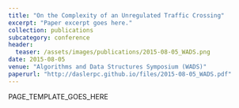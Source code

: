 ```yaml
---
title: "On the Complexity of an Unregulated Traffic Crossing"
excerpt: "Paper excerpt goes here."
collection: publications
subcategory: conference
header: 
  teaser: /assets/images/publications/2015-08-05_WADS.png
date: 2015-08-05
venue: "Algorithms and Data Structures Symposium (WADS)"
paperurl: "http://daslerpc.github.io/files/2015-08-05_WADS.pdf"
---
```


PAGE_TEMPLATE_GOES_HERE
